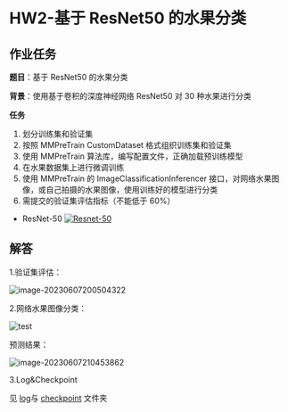 # HW2-基于 ResNet50 的水果分类

## 作业任务

**题目**：基于 ResNet50 的水果分类

**背景**：使用基于卷积的深度神经网络 ResNet50 对 30 种水果进行分类

**任务**

1. 划分训练集和验证集
2. 按照 MMPreTrain CustomDataset 格式组织训练集和验证集
3. 使用 MMPreTrain 算法库，编写配置文件，正确加载预训练模型
4. 在水果数据集上进行微调训练
5. 使用 MMPreTrain 的 ImageClassificationInferencer 接口，对网络水果图像，或自己拍摄的水果图像，使用训练好的模型进行分类
6. 需提交的验证集评估指标（不能低于 60%）

- ResNet-50
  [![Resnet-50](https://user-images.githubusercontent.com/94358981/243633153-f76b4aa5-e4d6-4c02-bff9-09d974268bfa.png)](https://user-images.githubusercontent.com/94358981/243633153-f76b4aa5-e4d6-4c02-bff9-09d974268bfa.png)

## 解答

1.验证集评估：

![image-20230607200504322](https://s2.loli.net/2023/06/07/sALOdu3EDWZXNzF.png)

2.网络水果图像分类：

![test](https://s2.loli.net/2023/06/07/iKE8tDyLQCPGarT.png)

预测结果：

![image-20230607210453862](https://s2.loli.net/2023/06/07/8gcSrhKjvtIxa6A.png)

3.Log&Checkpoint

见  [log](/HW2/log)与 [checkpoint](/HW2/checkpoint) 文件夹
